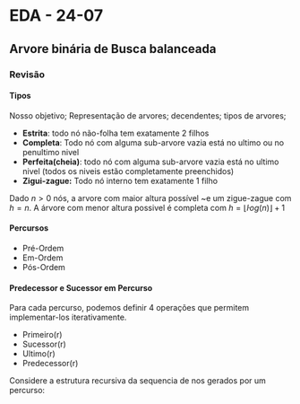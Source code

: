# EDA - 24-07

## Arvore binária de Busca balanceada

### Revisão


#### Tipos
Nosso objetivo; Representação de arvores; decendentes; tipos de arvores;

* **Estrita**: todo nó não-folha tem exatamente 2 filhos
* **Completa**: Todo nó com alguma sub-arvore vazia está no ultimo ou no penultimo nivel
* **Perfeita(cheia)**: todo nó com alguma sub-arvore vazia está no ultimo nivel (todos os niveis estão completamente preenchidos)
* **Zigui-zague:** Todo nó interno tem exatamente 1 filho

Dado $n>0$ nós, a arvore com maior altura possível ~e um zigue-zague com $h=n$. A árvore com menor altura possivel é completa com $h=\lfloor \dot log(n) \rfloor +1$

#### Percursos

* Pré-Ordem
* Em-Ordem
* Pós-Ordem

#### Predecessor e Sucessor em Percurso

Para cada percurso, podemos definir 4 operações que permitem implementar-los iterativamente.
* Primeiro(r)
* Sucessor(r)
* Ultimo(r)
* Predecessor(r)
  
Considere a estrutura recursiva da sequencia de nos gerados por um percurso:

